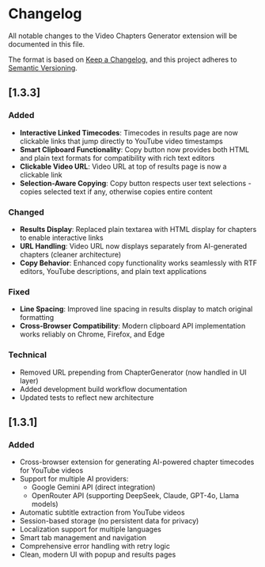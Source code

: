 # Changelog

All notable changes to the Video Chapters Generator extension will be documented in this file.

The format is based on [Keep a Changelog](https://keepachangelog.com/en/1.0.0/),
and this project adheres to [Semantic Versioning](https://semver.org/spec/v2.0.0.html).

## [1.3.3]

### Added
- **Interactive Linked Timecodes**: Timecodes in results page are now clickable links that jump directly to YouTube video timestamps
- **Smart Clipboard Functionality**: Copy button now provides both HTML and plain text formats for compatibility with rich text editors
- **Clickable Video URL**: Video URL at top of results page is now a clickable link
- **Selection-Aware Copying**: Copy button respects user text selections - copies selected text if any, otherwise copies entire content

### Changed
- **Results Display**: Replaced plain textarea with HTML display for chapters to enable interactive links
- **URL Handling**: Video URL now displays separately from AI-generated chapters (cleaner architecture)
- **Copy Behavior**: Enhanced copy functionality works seamlessly with RTF editors, YouTube descriptions, and plain text applications

### Fixed
- **Line Spacing**: Improved line spacing in results display to match original formatting
- **Cross-Browser Compatibility**: Modern clipboard API implementation works reliably on Chrome, Firefox, and Edge

### Technical
- Removed URL prepending from ChapterGenerator (now handled in UI layer)
- Added development build workflow documentation
- Updated tests to reflect new architecture

## [1.3.1]

### Added
- Cross-browser extension for generating AI-powered chapter timecodes for YouTube videos
- Support for multiple AI providers:
  - Google Gemini API (direct integration)
  - OpenRouter API (supporting DeepSeek, Claude, GPT-4o, Llama models)
- Automatic subtitle extraction from YouTube videos
- Session-based storage (no persistent data for privacy)
- Localization support for multiple languages
- Smart tab management and navigation
- Comprehensive error handling with retry logic
- Clean, modern UI with popup and results pages